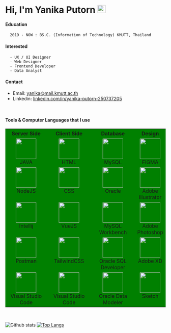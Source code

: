 # Hi, I'm Yanika Putorn <img src="https://media.giphy.com/media/hvRJCLFzcasrR4ia7z/giphy.gif" width="25px">

<!-- font: centurygothic -->
#### Education 
      2019 - NOW : BS.C. (Information of Technology) KMUTT, Thailand
#### Interested
      - UX / UI Designer
      - Web Designer
      - Frontend Developer
      - Data Analyst
#### Contact
* Email: yanika@mail.kmutt.ac.th
* Linkedin: [linkedin.com/in/yanika-putorn-250737205](https://www.linkedin.com/in/yanika-putorn-250737205)

<br>

#### Tools & Computer Languages that I use

<div class="tb">
<table bgcolor="green">
  <tbody>
    <tr valign="top">
            <th>Server Side</th>
            <th>Client Side</th>
            <th>Database</th>
            <th>Design</th>
     </tr>
     <tr valign="top">
      <td width="30%" align="center">
        <img height="64px" src="https://cdn.svgporn.com/logos/java.svg">
        <br><span>JAVA</span>
      </td>
      <td width="30%" align="center">
        <img height="64px" src="https://www.vectorlogo.zone/logos/w3_html5/w3_html5-icon.svg">
        <br><span>HTML</span>
      </td>
      <td width="30%" align="center">
        <img height="64px" src="https://www.vectorlogo.zone/logos/mysql/mysql-official.svg">
        <br><span>MySQL</span>
      </td>
      <td width="30%%" align="center">
        <img height="64px" src="https://iconape.com/wp-content/files/xf/353220/svg/figma-seeklogo.com.svg">
        <br><span>FIGMA</span>
      </td>
    </tr>
    <tr valign="top">
      <td width="30%" align="center">
        <img height="64px" src="https://www.vectorlogo.zone/logos/nodejs/nodejs-icon.svg">
        <br><span>NodeJS</span>
      </td>
      <td width="30%" align="center">
        <img height="64px" src="https://www.vectorlogo.zone/logos/w3_css/w3_css-icon.svg">
        <br><span>CSS</span>
      </td>
      <td width="30%" align="center">
        <img height="64px" src="https://www.vectorlogo.zone/logos/oracle/oracle-icon.svg">
        <br><span>Oracle</span>
      </td>
      <td width="30%" align="center">
        <img height="64px" src="https://cadcreations.co.ke/wp-content/uploads/Adobe_Illustrator_CC_icon1200px.png">
        <br><span>Adobe Illustrator</span>
      </td>
    </tr>
    <tr valign="top">
      <td width="30%" align="center">
        <img height="64px" src="https://img.icons8.com/color/48/000000/intellij-idea.png">
        <br><span>Intellij</span>
      </td>
      <td width="30%" align="center">
        <img height="64px" src="https://www.vectorlogo.zone/logos/vuejs/vuejs-icon.svg">
        <br><span>VueJS</span>
      </td>
      <td width="30%" align="center">
        <img height="64px" src="https://cdn.icon-icons.com/icons2/1381/PNG/512/mysqlworkbench_93532.png">
        <br><span>MySQL Workbench</span>
      </td>
      <td width="30%" align="center">
        <img height="64px" src="https://upload.wikimedia.org/wikipedia/commons/thumb/a/af/Adobe_Photoshop_CC_icon.svg/1051px-Adobe_Photoshop_CC_icon.svg.png">
        <br><span>Adobe Photoshop</span>
      </td>
    </tr>
    <tr valign="top">
      <td width="30%" align="center">
        <img height="64px" src="https://www.vectorlogo.zone/logos/getpostman/getpostman-icon.svg">
        <br><span>Postman</span>
      </td>
      <td width="30%" align="center">
        <img height="64px" src="https://www.vectorlogo.zone/logos/tailwindcss/tailwindcss-icon.svg">
        <br><span>TailwindCSS</span>
      </td>
      <td width="30%" align="center">
        <img height="64px" src="https://upload.wikimedia.org/wikipedia/en/thumb/6/68/Oracle_SQL_Developer_logo.svg/1200px-Oracle_SQL_Developer_logo.svg.png">
        <br><span>Oracle SQL Developer</span>
      </td>
      <td width="30%" align="center">
        <img height="64px" src="https://upload.wikimedia.org/wikipedia/commons/thumb/c/c2/Adobe_XD_CC_icon.svg/2101px-Adobe_XD_CC_icon.svg.png">
        <br><span>Adobe XD</span>
      </td>
     </tr>
     <tr valign="top">
      <td width="30%" align="center">
        <img height="64px" src="https://img.icons8.com/color/48/000000/visual-studio-code-2019.png">
        <br><span>Visual Studio Code</span>
      </td>
      <td width="30%" align="center">
        <img height="64px" src="https://img.icons8.com/color/48/000000/visual-studio-code-2019.png">
        <br><span>Visual Studio Code</span>
      </td>
      <td width="30%" align="center">
        <img height="64px" src="https://www.thatjeffsmith.com/wp-content/uploads/2014/12/data-modeler-200-2368789.png">
        <br><span>Oracle Data Modeler</span>
      </td>
      <td width="30%" align="center">
        <img height="64px" src="https://afiliado.io/images/pages/press/sketch-press-kit/app-icons/sketch-mirror-icon%402x.png">
        <br><span>Sketch</span>
      </td>
     </tr>
  </tbody>
</table>
</div>

<br>

![Github stats](https://github-readme-stats.vercel.app/api?username=Yanika44&show_icons=true&count_private=true&theme=prussian)
[![Top Langs](https://github-readme-stats.vercel.app/api/top-langs/?username=Yanika44&layout=compact&theme=prussian)](https://github.com/anuraghazra/github-readme-stats)

